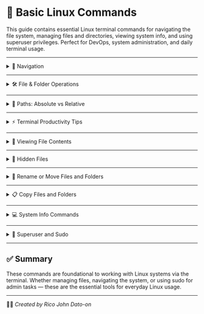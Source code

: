 # 🧰 Basic Linux Commands

This guide contains essential Linux terminal commands for navigating the file system, managing files and directories, viewing system info, and using superuser privileges. Perfect for DevOps, system administration, and daily terminal usage.

---

<details>
<summary>📁 Navigation</summary>

![Navigation](GIF/nav.gif)

### Show Current Directory

```bash
pwd
```

### List Contents

```bash
ls
```

### Change Directory

```bash
cd Documents
```

### Go Up One Level

```bash
cd ..
```

</details>

---

<details>
<summary>🛠 File & Folder Operations</summary>

![Navigation](GIF/FFOperations.gif)

### Create a Directory

```bash
mkdir test
```

### Create a File

```bash
touch test.txt
```

### Remove a File

```bash
rm test.txt
```

### Remove a Directory

```bash
rm -r test
```

</details>

---

<details>
<summary>🧭 Paths: Absolute vs Relative</summary>

### Absolute Path

```bash
cd /etc/network
```

### Relative Path

```bash
cd Documents
```

</details>

---

<details>
<summary>⚡ Terminal Productivity Tips</summary>

- **Autocomplete:** Press `Tab`
- **Command History:** `history`
- **Reverse Search:** `Ctrl + R`
- **Cancel Command:** `Ctrl + C`
- **Paste in Terminal:** `Ctrl + Shift + V`

</details>

---

<details>
<summary>📄 Viewing File Contents</summary>

### View a Text File

```bash
cat filename.txt
```

### View Command History File

```bash
cat ~/.bash_history
```

</details>

---

<details>
<summary>📂 Hidden Files</summary>

### List All Files Including Hidden

```bash
ls -a
```

</details>

---

<details>
<summary>🔁 Rename or Move Files and Folders</summary>

### Rename Folder

```bash
mv old_folder new_folder
```

### Rename File

```bash
mv old_file.txt new_file.txt
```

</details>

---

<details>
<summary>📋 Copy Files and Folders</summary>

### Copy Folder Recursively

```bash
cp -r source_folder destination_folder
```

### Copy File

```bash
cp file1.txt file2.txt
```

</details>

---

<details>
<summary>💻 System Info Commands</summary>

### Kernel and System Info

```bash
uname -a
```

### OS Release Info

```bash
cat /etc/os-release
```

### CPU Info

```bash
cat /proc/cpuinfo
```

### Memory Info

```bash
cat /proc/meminfo
```

</details>

---

<details>
<summary>🔐 Superuser and Sudo</summary>

### Create User

```bash
sudo adduser test
```

### Switch User

```bash
su - test
```

### Delete User

```bash
sudo deluser test
```

### Create Group

```bash
sudo addgroup test
```

### Delete Group

```bash
sudo groupdel test
```

</details>

---

## ✅ Summary

These commands are foundational to working with Linux systems via the terminal. Whether managing files, navigating the system, or using sudo for admin tasks — these are the essential tools for everyday Linux usage.

---

🧑‍💻 _Created by Rico John Dato-on_
